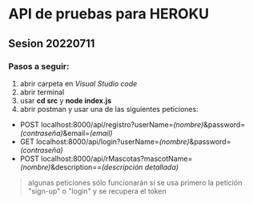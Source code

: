 # API de pruebas para HEROKU
## Sesion 20220711
### Pasos a seguir:
1. abrir carpeta en *Visual Studio code*
2. abrir terminal
3. usar **cd src** y **node index.js**
4. abrir postman y usar una de las siguientes peticiones:
- POST localhost:8000/api/registro?userName=*(nombre)*&password=*(contraseña)*&email=*(email)*
- GET localhost:8000/api/login?userName=*(nombre)*&password=*(contraseña)*
- POST localhost:8000/api/rMascotas?mascotName=*(nombre)*&description==*(descripción detallada)*
> algunas peticiones sólo funcionarán si se usa primero la petición "sign-up" o "login" y se recupera el token
